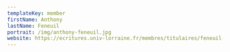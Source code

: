 ```yaml
---
templateKey: member
firstName: Anthony
lastName: Feneuil
portrait: /img/anthony-feneuil.jpg
website: https://ecritures.univ-lorraine.fr/membres/titulaires/feneuil-a
---
```

